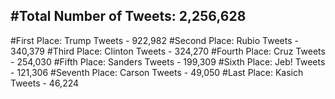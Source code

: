 #Total Number of Tweets: 2,256,628 
---
#First Place: Trump Tweets - 922,982
#Second Place: Rubio Tweets - 340,379
#Third Place: Clinton Tweets - 324,270
#Fourth Place: Cruz Tweets - 254,030
#Fifth Place: Sanders Tweets - 199,309
#Sixth Place: Jeb! Tweets - 121,306
#Seventh Place: Carson Tweets - 49,050
#Last Place: Kasich Tweets - 46,224
